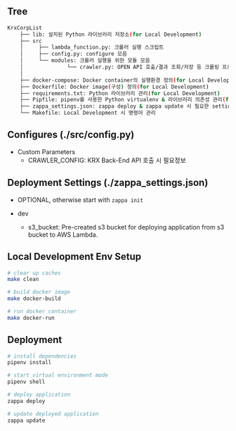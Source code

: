 ## Tree
```bash
KrxCorpList
    ├── lib: 설치된 Python 라이브러리 저장소(for Local Development)
    ├── src
    │     ├── lambda_function.py: 크롤러 실행 스크립트
    │     ├── config.py: configure 모음
    │     └── modules: 크롤러 실행을 위한 모듈 모음
    │              └── crawler.py: OPEN API 호출/결과 조회/저장 등 크롤링 프로세스 관리
    │
    ├── docker-compose: Docker container의 실행환경 정의(for Local Development)
    ├── Dockerfile: Docker image(구성) 정의(for Local Development)
    ├── requirements.txt: Python 라이브러리 관리(for Local Development)
    ├── Pipfile: pipenv를 사용한 Python virtualenv & 라이브러리 의존성 관리(for Deployment)
    ├── zappa_settings.json: zappa deploy & zappa update 시 필요한 settings(for Deployment) 
    └── Makefile: Local Development 시 명령어 관리
```

## Configures (./src/config.py)

* Custom Parameters
    * CRAWLER_CONFIG: KRX Back-End API 호출 시 필요정보 

## Deployment Settings (./zappa_settings.json)

* OPTIONAL, otherwise start with `zappa init`

* dev
    - s3_bucket: Pre-created s3 bucket for deploying application from s3 bucket to AWS Lambda.

## Local Development Env Setup

``` bash
# clear up caches
make clean

# build docker image
make docker-build

# run docker container
make docker-run
```

## Deployment

``` bash
# install dependencies
pipenv install

# start virtual environment mode
pipenv shell

# deploy application
zappa deploy

# update deployed application
zappa update
```